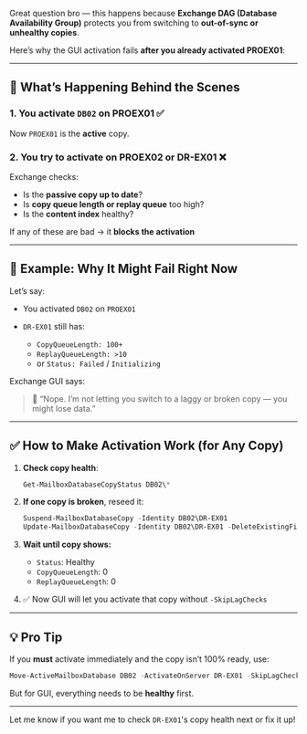 Great question bro — this happens because **Exchange DAG (Database Availability Group)** protects you from switching to **out-of-sync or unhealthy copies**.

Here’s why the GUI activation fails **after you already activated PROEX01**:

---

## 🔁 What’s Happening Behind the Scenes

### 1. You activate `DB02` on **PROEX01** ✅

Now `PROEX01` is the **active** copy.

### 2. You try to activate on **PROEX02 or DR-EX01** ❌

Exchange checks:

* Is the **passive copy up to date**?
* Is **copy queue length or replay queue** too high?
* Is the **content index** healthy?

If any of these are bad → it **blocks the activation**

---

## 🧠 Example: Why It Might Fail Right Now

Let’s say:

* You activated `DB02` on `PROEX01`
* `DR-EX01` still has:

  * `CopyQueueLength: 100+`
  * `ReplayQueueLength: >10`
  * or `Status: Failed` / `Initializing`

Exchange GUI says:

> 🔐 “Nope. I’m not letting you switch to a laggy or broken copy — you might lose data.”

---

## ✅ How to Make Activation Work (for Any Copy)

1. **Check copy health**:

   ```powershell
   Get-MailboxDatabaseCopyStatus DB02\*
   ```

2. **If one copy is broken**, reseed it:

   ```powershell
   Suspend-MailboxDatabaseCopy -Identity DB02\DR-EX01
   Update-MailboxDatabaseCopy -Identity DB02\DR-EX01 -DeleteExistingFiles
   ```

3. **Wait until copy shows:**

   * `Status`: Healthy
   * `CopyQueueLength`: 0
   * `ReplayQueueLength`: 0

4. ✅ Now GUI will let you activate that copy without `-SkipLagChecks`

---

## 💡 Pro Tip

If you **must** activate immediately and the copy isn’t 100% ready, use:

```powershell
Move-ActiveMailboxDatabase DB02 -ActivateOnServer DR-EX01 -SkipLagChecks -MountDialOverride:BestEffort
```

But for GUI, everything needs to be **healthy** first.

---

Let me know if you want me to check `DR-EX01`'s copy health next or fix it up!
